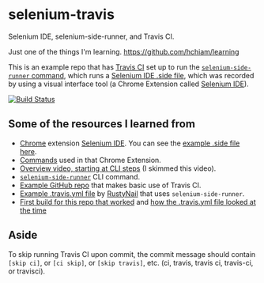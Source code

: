 # selenium-travis
Selenium IDE, selenium-side-runner, and Travis CI.

Just one of the things I'm learning. <https://github.com/hchiam/learning>

This is an example repo that has [Travis CI](https://travis-ci.com/hchiam/selenium-travis) set up to run the [`selenium-side-runner` command](https://selenium.dev/selenium-ide/docs/en/introduction/command-line-runner), which runs a [Selenium IDE .side file](https://github.com/hchiam/selenium-travis/blob/master/test.side), which was recorded by using a visual interface tool (a Chrome Extension called [Selenium IDE](https://chrome.google.com/webstore/detail/selenium-ide/mooikfkahbdckldjjndioackbalphokd)).

[![Build Status](https://travis-ci.com/hchiam/selenium-travis.svg?branch=master)](https://travis-ci.com/hchiam/selenium-travis)

## Some of the resources I learned from

* [Chrome](https://www.google.com/chrome) extension [Selenium IDE](https://chrome.google.com/webstore/detail/selenium-ide/mooikfkahbdckldjjndioackbalphokd). You can see the [example .side file here](https://github.com/hchiam/selenium-travis/blob/master/test.side).
* [Commands](https://selenium.dev/selenium-ide/docs/en/api/commands) used in that Chrome Extension.
* [Overview video, starting at CLI steps](https://youtu.be/uO8_Dfe4pd4?t=477) (I skimmed this video).
* [`selenium-side-runner`](https://selenium.dev/selenium-ide/docs/en/introduction/command-line-runner) CLI command.
* [Example GitHub repo](https://github.com/hchiam/travistest)  that makes basic use of Travis CI.
* [Example .travis.yml file](https://github.com/RustyNail/SeleniumIDEDemo/blob/master/.travis.yml) by [RustyNail](https://github.com/RustyNail) that uses `selenium-side-runner`.
* [First build for this repo that worked](https://travis-ci.com/hchiam/selenium-travis/builds/143188803) and [how the .travis.yml file looked at the time](https://github.com/hchiam/selenium-travis/blob/ac8d4abfa0dc3c799d24d8e5bf845d8dc26790b8/.travis.yml)

## Aside

To skip running Travis CI upon commit, the commit message should contain `[skip ci]`, or `[ci skip]`, or `[skip travis]`, etc. (ci, travis, travis ci, travis-ci, or travisci).
